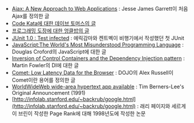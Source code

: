 - [Ajax: A New Approach to Web Applications](http://www.adaptivepath.com/ideas/essays/archives/000385.php) : Jesse James Garrett이 처음 Ajax를 정의한 글
- [Code Kata에 대한 데이브 토머스의 글](http://codekata.pragprog.com/2007/01/code_kata_backg.html)
- [프로그래밍 도장에 대한 엉클밥의 글](http://butunclebob.com/ArticleS.UncleBob.TheProgrammingDojo)
- [JUnit 1.0 : Test infected](http://members.pingnet.ch/gamma) : 에릭감마와 켄트벡이 비행기에서 작성했던 첫 JUnit
- [JavaScript:The World's Most Misunderstood Programming Language](http://www.crockford.com/javascript/javascript.html) : Douglas Croford의 JavaScript에 대한 글
- [Inversion of Control Containers and the Dependency Injection pattern](http://martinfowler.com/articles/injection.html) : Martin Fowler의 DI에 대한 글
- [Comet: Low Latency Data for the Browser](http://infrequently.org/2006/03/comet-low-latency-data-for-the-browser/) : DOJO의 Alex Russell이 Comet이란 용어를 정의한 글
- [WorldWideWeb wide-area hypertext app available](https://groups.google.com/forum/?fromgroups=#!topic/comp.sys.next.announce/avWAjISncfw) : Tim Berners-Lee's Original Announcement (1991)
- [http://infolab.stanford.edu/~backrub/google.html](http://infolab.stanford.edu/~backrub/google.html) : 래리 페이지와 세르게이 브린이 작성한 Page Rank에 대해 1998년도에 작성한 논문